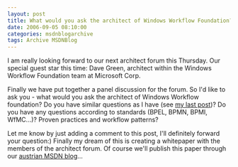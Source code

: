 ```yaml
---
layout: post
title: What would you ask the architect of Windows Workflow Foundation?
date: 2006-09-05 08:10:00
categories: msdnblogarchive
tags: Archive MSDNBlog
---
```


I am really looking forward to our next architect forum this Thursday. Our special guest star this time: Dave Green, architect within the Windows Workflow Foundation team at Microsoft Corp.


Finally we have put together a panel discussion for the forum. So I'd like to ask you - what would you ask the architect of Windows Workflow foundation? Do you have similar questions as I have (see [my last post](http://blogs.msdn.com/mszcool/archive/2006/09/04/740138.aspx))? Do you have any questions according to standards (BPEL, BPMN, BPMI, WfMC...)? Proven practices and workflow patterns?


Let me know by just adding a comment to this post, I'll definitely forward your question:) Finally my dream of this is creating a whitepaper with the members of the architect forum. Of course we'll publish this paper through our [austrian MSDN blog](http://blogs.msdn.com/msdnat)...


